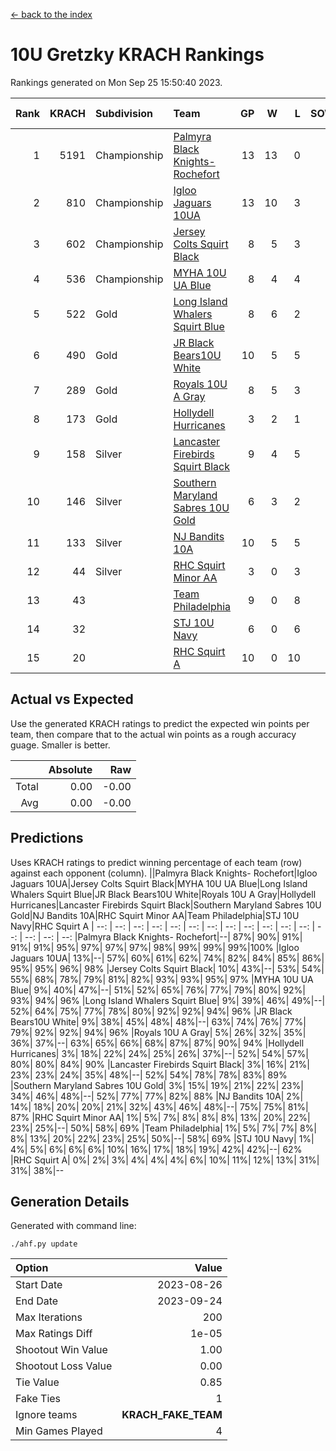 [<- back to the index](readme.md)
# 10U Gretzky KRACH Rankings
Rankings generated on Mon Sep 25 15:50:40 2023.

Rank|KRACH|Subdivision|Team|GP|W|L|SOW|SOL|T|SoS|Exp Wins|Win Diff
---:|---:|:---|:---|---:|---:|---:|---:|---:|---:|---:|---:|---:
1|5191|Championship|[Palmyra Black Knights- Rochefort](https://gamesheetstats.com/seasons/3659/teams/140260/schedule)|13|13|0|0|0|0|332|13.8|-0.0
2|810|Championship|[Igloo Jaguars 10UA](https://gamesheetstats.com/seasons/3659/teams/140253/schedule)|13|10|3|0|0|0|342|10.9|0.0
3|602|Championship|[Jersey Colts Squirt Black](https://gamesheetstats.com/seasons/3659/teams/140254/schedule)|8|5|3|0|0|0|937|5.9|0.0
4|536|Championship|[MYHA 10U UA Blue](https://gamesheetstats.com/seasons/3659/teams/140258/schedule)|8|4|4|0|0|0|1530|4.9|0.0
5|522|Gold|[Long Island Whalers Squirt Blue](https://gamesheetstats.com/seasons/3659/teams/140257/schedule)|8|6|2|0|0|0|739|6.9|0.0
6|490|Gold|[JR Black Bears10U White](https://gamesheetstats.com/seasons/3659/teams/140255/schedule)|10|5|5|0|0|0|1698|5.9|0.0
7|289|Gold|[Royals 10U A Gray](https://gamesheetstats.com/seasons/3659/teams/140262/schedule)|8|5|3|0|0|0|235|5.9|0.0
8|173|Gold|[Hollydell Hurricanes](https://gamesheetstats.com/seasons/3659/teams/140220/schedule)|3|2|1|0|0|0|139|2.9|0.0
9|158|Silver|[Lancaster Firebirds Squirt Black](https://gamesheetstats.com/seasons/3659/teams/140256/schedule)|9|4|5|0|0|0|770|4.9|0.0
10|146|Silver|[Southern Maryland Sabres 10U Gold](https://gamesheetstats.com/seasons/3659/teams/140263/schedule)|6|3|2|0|0|1|183|4.7|0.0
11|133|Silver|[NJ Bandits 10A](https://gamesheetstats.com/seasons/3659/teams/140259/schedule)|10|5|5|0|0|0|228|5.9|0.0
12|44|Silver|[RHC Squirt Minor AA](https://gamesheetstats.com/seasons/3659/teams/140224/schedule)|3|0|3|0|0|0|320|0.9|0.0
13|43||[Team Philadelphia](https://gamesheetstats.com/seasons/3659/teams/140265/schedule)|9|0|8|0|0|1|821|1.7|0.0
14|32||[STJ 10U Navy](https://gamesheetstats.com/seasons/3659/teams/140264/schedule)|6|0|6|0|0|0|1037|0.9|0.0
15|20||[RHC Squirt A](https://gamesheetstats.com/seasons/3659/teams/140261/schedule)|10|0|10|0|0|0|358|0.9|0.0

## Actual vs Expected
Use the generated KRACH ratings to predict the expected win points per team, then compare that to the actual win points as a rough accuracy guage. Smaller is better.

||Absolute|Raw
|---:|---:|---:
|Total|0.00|-0.00
|Avg|0.00|-0.00

## Predictions
Uses KRACH ratings to predict winning percentage of each team (row) against each opponent (column).
||Palmyra Black Knights- Rochefort|Igloo Jaguars 10UA|Jersey Colts Squirt Black|MYHA 10U UA Blue|Long Island Whalers Squirt Blue|JR Black Bears10U White|Royals 10U A Gray|Hollydell Hurricanes|Lancaster Firebirds Squirt Black|Southern Maryland Sabres 10U Gold|NJ Bandits 10A|RHC Squirt Minor AA|Team Philadelphia|STJ 10U Navy|RHC Squirt A
| --: | --: | --: | --: | --: | --: | --: | --: | --: | --: | --: | --: | --: | --: | --: | --: 
|Palmyra Black Knights- Rochefort|--| 87%| 90%| 91%| 91%| 91%| 95%| 97%| 97%| 97%| 98%| 99%| 99%| 99%|100%
|Igloo Jaguars 10UA| 13%|--| 57%| 60%| 61%| 62%| 74%| 82%| 84%| 85%| 86%| 95%| 95%| 96%| 98%
|Jersey Colts Squirt Black| 10%| 43%|--| 53%| 54%| 55%| 68%| 78%| 79%| 81%| 82%| 93%| 93%| 95%| 97%
|MYHA 10U UA Blue|  9%| 40%| 47%|--| 51%| 52%| 65%| 76%| 77%| 79%| 80%| 92%| 93%| 94%| 96%
|Long Island Whalers Squirt Blue|  9%| 39%| 46%| 49%|--| 52%| 64%| 75%| 77%| 78%| 80%| 92%| 92%| 94%| 96%
|JR Black Bears10U White|  9%| 38%| 45%| 48%| 48%|--| 63%| 74%| 76%| 77%| 79%| 92%| 92%| 94%| 96%
|Royals 10U A Gray|  5%| 26%| 32%| 35%| 36%| 37%|--| 63%| 65%| 66%| 68%| 87%| 87%| 90%| 94%
|Hollydell Hurricanes|  3%| 18%| 22%| 24%| 25%| 26%| 37%|--| 52%| 54%| 57%| 80%| 80%| 84%| 90%
|Lancaster Firebirds Squirt Black|  3%| 16%| 21%| 23%| 23%| 24%| 35%| 48%|--| 52%| 54%| 78%| 78%| 83%| 89%
|Southern Maryland Sabres 10U Gold|  3%| 15%| 19%| 21%| 22%| 23%| 34%| 46%| 48%|--| 52%| 77%| 77%| 82%| 88%
|NJ Bandits 10A|  2%| 14%| 18%| 20%| 20%| 21%| 32%| 43%| 46%| 48%|--| 75%| 75%| 81%| 87%
|RHC Squirt Minor AA|  1%|  5%|  7%|  8%|  8%|  8%| 13%| 20%| 22%| 23%| 25%|--| 50%| 58%| 69%
|Team Philadelphia|  1%|  5%|  7%|  7%|  8%|  8%| 13%| 20%| 22%| 23%| 25%| 50%|--| 58%| 69%
|STJ 10U Navy|  1%|  4%|  5%|  6%|  6%|  6%| 10%| 16%| 17%| 18%| 19%| 42%| 42%|--| 62%
|RHC Squirt A|  0%|  2%|  3%|  4%|  4%|  4%|  6%| 10%| 11%| 12%| 13%| 31%| 31%| 38%|--

## Generation Details

Generated with command line:
```
./ahf.py update
```

| Option | Value |
| :----- | ----: |
| Start Date | 2023-08-26 |
| End Date | 2023-09-24 |
| Max Iterations | 200 |
| Max Ratings Diff | 1e-05 |
| Shootout Win Value | 1.00 |
| Shootout Loss Value | 0.00 |
| Tie Value | 0.85 |
| Fake Ties | 1 |
| Ignore teams | __KRACH_FAKE_TEAM__ |
| Min Games Played | 4 |

